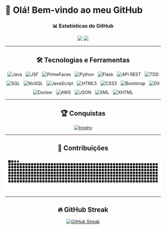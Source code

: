 # 👋 Olá! Bem-vindo ao meu GitHub
<div align="center">  

<div align="center">
  <h3>📊 Estatísticas do GitHub</h3>
  
  <!-- GitHub Stats -->
  <img height="200em" src="https://github-readme-stats.vercel.app/api?username=JoaoPedro-SA&show_icons=true&theme=tokyonight&include_all_commits=true&locale=pt-br&rank_icon=github"/>
  <img height="200em" src="https://github-readme-stats.vercel.app/api/top-langs/?username=JoaoPedro-SA&hide=HTML,CSS,&langs_count=10&locale=pt-br&theme=tokyonight&layout=donut"/>
</div>

---

## 🛠 Tecnologias e Ferramentas

<div style="display: flex; flex-wrap: wrap; gap: 12px; justify-content: center;">

<!-- Linguagens e Frameworks -->
<img alt="Java" src="https://img.shields.io/badge/Java-ED8B00?style=for-the-badge&logo=java&logoColor=white"/>
<img alt="JSF" src="https://img.shields.io/badge/JSF-007396?style=for-the-badge&logo=java&logoColor=white"/>
<img alt="PrimeFaces" src="https://img.shields.io/badge/PrimeFaces-6DB33F?style=for-the-badge&logo=prime&logoColor=white"/>
<img alt="Python" src="https://img.shields.io/badge/Python-3776AB?style=for-the-badge&logo=python&logoColor=white"/>
<img alt="Flask" src="https://img.shields.io/badge/Flask-000000?style=for-the-badge&logo=flask&logoColor=white"/>
<img alt="API REST" src="https://img.shields.io/badge/API%20REST-FF6C37?style=for-the-badge&logo=postman&logoColor=white"/>
<img alt="TDD" src="https://img.shields.io/badge/TDD-4B32C3?style=for-the-badge"/>
<img alt="SQL" src="https://img.shields.io/badge/SQL-4479A1?style=for-the-badge&logo=postgresql&logoColor=white"/>
<img alt="NoSQL" src="https://img.shields.io/badge/NoSQL-005A9C?style=for-the-badge&logo=mongodb&logoColor=white"/>
<img alt="JavaScript" src="https://img.shields.io/badge/JavaScript-F7DF1E?style=for-the-badge&logo=javascript&logoColor=black"/>
<img alt="HTML5" src="https://img.shields.io/badge/HTML5-E34F26?style=for-the-badge&logo=html5&logoColor=white"/>
<img alt="CSS3" src="https://img.shields.io/badge/CSS3-1572B6?style=for-the-badge&logo=css3&logoColor=white"/>
<img alt="Bootstrap" src="https://img.shields.io/badge/Bootstrap-7952B3?style=for-the-badge&logo=bootstrap&logoColor=white"/>
<img alt="Git" src="https://img.shields.io/badge/Git-F05032?style=for-the-badge&logo=git&logoColor=white"/>
<img alt="Docker" src="https://img.shields.io/badge/Docker-2496ED?style=for-the-badge&logo=docker&logoColor=white"/>
<img alt="AWS" src="https://img.shields.io/badge/AWS-232F3E?style=for-the-badge&logo=amazon-aws&logoColor=white"/>
<img alt="JSON" src="https://img.shields.io/badge/JSON-000000?style=for-the-badge&logo=json&logoColor=white"/>
<img alt="XML" src="https://img.shields.io/badge/XML-0060AC?style=for-the-badge&logo=xml&logoColor=white"/>
<img alt="XHTML" src="https://img.shields.io/badge/XHTML-264DE4?style=for-the-badge&logo=html5&logoColor=white"/>

</div>

---

## 🏆 Conquistas

<div align="center">
  
  [![trophy](https://github-profile-trophy.vercel.app/?username=JoaoPedro-SA&theme=gruvbox)](https://github.com/ryo-ma/github-profile-trophy)
</div>

---

## 🐍 Contribuições

<div align="center">
  
  ![Snake animation](https://github.com/JoaoPedro-SA/JoaoPedro-SA/blob/output/github-contribution-grid-snake-dark.svg)
</div>

---

## 🔥 GitHub Streak

<div align="center">
  <a href="https://git.io/streak-stats">
    <img src="https://streak-stats.demolab.com?user=JoaoPedro-SA&theme=highcontrast&locale=pt_BR&short_numbers=true&date_format=j%20M%5B%20Y%5D&background=0,1E1E2F,00000000" alt="GitHub Streak" />
  </a>
</div>

</div>
<!--
  
<div style="display: inline_block"><br>
  <img align="center" alt="Dev-Js" height="30" width="40" src="https://raw.githubusercontent.com/devicons/devicon/master/icons/javascript/javascript-original.svg"/>
  <img align="center" alt="Dev-Ts" height="30" width="40" src="https://raw.githubusercontent.com/devicons/devicon/master/icons/typescript/typescript-original.svg"/>
   <img align="center" alt="Dev-React" height="30" width="40" src="https://raw.githubusercontent.com/devicons/devicon/master/icons/react/react-original.svg"/> 
  <img align="center" alt="Dev-HTML" height="30" width="40" src="https://raw.githubusercontent.com/devicons/devicon/master/icons/html5/html5-original.svg"/>
  <img align="center" alt="Dev-CSS" height="30" width="40" src="https://raw.githubusercontent.com/devicons/devicon/master/icons/css3/css3-original.svg"/>
  <img align="center" alt="Dev-Python" height="30" width="40"  src="https://cdn.jsdelivr.net/gh/devicons/devicon@latest/icons/python/python-original.svg" />
  <img align="center" alt="Dev-Python" height="30" width="40"  src="https://cdn.jsdelivr.net/gh/devicons/devicon@latest/icons/java/java-original.svg" />         
</div>

 
<div>
  <br>
  <a href="mailto:antunesjoaopedro3@gmail.com">
    <img src="https://img.shields.io/badge/-Gmail-%23333?style=for-the-badge&logo=gmail&logoColor=white"/>
  </a>
  <a href="https://www.linkedin.com/in/jo%C3%A3o-pedro-silva-antunes/" target="_blank">
    <img src="https://img.shields.io/badge/-LinkedIn-%230077B5?style=for-the-badge&logo=linkedin&logoColor=white"/>
  </a>

  [![trophy](https://github-profile-trophy.vercel.app/?username=JoaoPedro-SA&theme=onedark)](https://github.com/ryo-ma/github-profile-trophy)
 ![Snake animation](https://github.com/JoaoPedro-SA/JoaoPedro-SA/blob/output/github-contribution-grid-snake.svg) -->




